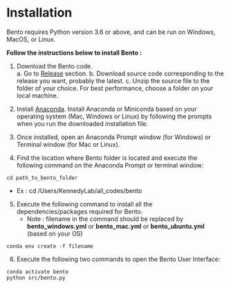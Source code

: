 # Installation

Bento requires Python version 3.6 or above, and can be run on Windows, MacOS, or Linux.

**Follow the instructions below to install Bento :** <br>

1. Download the Bento code.<br>
   a. Go to [Release](https://github.com/neuroethology/bento/releases) section.
   b. Download source code corresponding to the release you want, probably the latest.
   c. Unzip the source file to the folder of your choice. For best performance, choose a folder on your local machine.

2. Install [Anaconda](https://www.anaconda.com/products/individual#macos). Install Anaconda or Miniconda based on your operating system (Mac, Windows or Linux) by following the prompts when you run the downloaded installation file.

3. Once installed, open an Anaconda Prompt window (for Windows) or Terminal window (for Mac or Linux). 

4. Find the location where Bento folder is located and execute the following command on the Anaconda Prompt or terminal window: 

```
cd path_to_bento_folder
```
 - Ex : cd /Users/KennedyLab/all_codes/bento

5. Execute the following command to install all the dependencies/packages required for Bento.<br>
   - Note : filename in the command should be replaced by <b>bento_windows.yml</b> or <b>bento_mac.yml</b> or <b>bento_ubuntu.yml</b> (based on your OS) <br>

```
conda env create -f filename
```

6. Execute the following two commands to open the Bento User Interface:

```
conda activate bento
python src/bento.py
```
